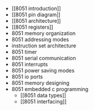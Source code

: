 - [[8051 introduction]]
- [[8051 pin diagram]]
- [[8051 architecture]]
- [[8051 registers]]
- 8051 memory organization
- 8051 addressing modes
- instruction set architecture
- 8051 timer
- 8051 serial communication
- 8051 interrupts
- 8051 power saving modes
- 8051 io ports
- 8051 memory designing
- 8051 embedded c programming
	- [[8051 data types]]
	- [[8051 interfacing]]

